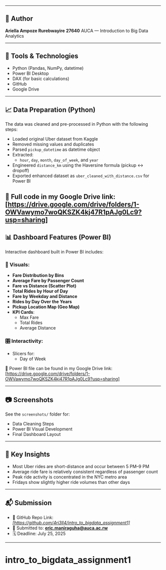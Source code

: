 
---

## 🧠 Author

 **Ariella Ampoze Rurebwayire** 
    **27640**
AUCA — Introduction to Big Data Analytics  

---

## 🔧 Tools & Technologies
- Python (Pandas, NumPy, datetime)
- Power BI Desktop
- DAX (for basic calculations)
- GitHub
- Google Drive

---

## 📈 Data Preparation (Python)

The data was cleaned and pre-processed in Python with the following steps:

- Loaded original Uber dataset from Kaggle
- Removed missing values and duplicates
- Parsed `pickup_datetime` as datetime object
- Extracted:
  - `hour`, `day`, `month`, `day_of_week`, and `year`
- Engineered `distance_km` using the Haversine formula (pickup ↔ dropoff)
- Exported enhanced dataset as `uber_cleaned_with_distance.csv` for Power BI

📌 Full code in my Google Drive link: [https://drive.google.com/drive/folders/1-OWVawymo7woQKSZK4kj47R1pAJg0Lc9?usp=sharing]
---

## 📊 Dashboard Features (Power BI)

Interactive dashboard built in Power BI includes:

### 📌 Visuals:
- **Fare Distribution by Bins**
- **Average Fare by Passenger Count**
- **Fare vs Distance (Scatter Plot)**
- **Total Rides by Hour of Day**
- **Fare by Weekday and Distance**
- **Rides by Day Over the Years**
- **Pickup Location Map (Geo Map)**
- **KPI Cards**:
  - Max Fare
  - Total Rides
  - Average Distance

### 🎛️ Interactivity:
- Slicers for:
  - Day of Week


📌 Power BI file can be found in my Google Drive link: [https://drive.google.com/drive/folders/1-OWVawymo7woQKSZK4kj47R1pAJg0Lc9?usp=sharing]


---

## 📷 Screenshots
See the `screenshots/` folder for:
- Data Cleaning Steps
- Power BI Visual Development
- Final Dashboard Layout

---

## 📌 Key Insights

- Most Uber rides are short-distance and occur between 5 PM–9 PM
- Average ride fare is relatively consistent regardless of passenger count
- Peak ride activity is concentrated in the NYC metro area
- Fridays show slightly higher ride volumes than other days

---

## 📬 Submission

- 🔗 GitHub Repo Link: *[https://github.com/4ri3ll4/intro_to_bigdata_assignment1]*
- 📧 Submitted to: **eric.maniraguha@auca.ac.rw**
- 🗓️ Deadline: July 25, 2025


---

# intro_to_bigdata_assignment1
